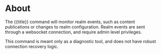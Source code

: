 # About

The {{title}} command will monitor realm events, such as content publications 
or changes to realm configuration. Realm events are sent through a websocket
connection, and require admin level privileges. 

This command is meant only as a diagnostic tool, and does not have robust
connection recovery logic. 